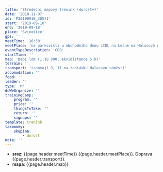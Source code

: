```yaml
---
title: 'Středeční mapový trénink (dorost+)'
date: '2018-11-07'
id: 'P20190918_30571'
start: '2019-09-18'
end: '2019-09-18'
place: 'Svinošice'
gps: ''
meetTime: '16:30'
meetPlace: 'na parkovišti u obchodního domu LIDL na Lesné na Halasově náměstí'
eventTypeDescription: 'COB'
startTime: ''
map: 'Babí lom (1:10 000, ekvidistance 5 m)'
terrain: ''
transport: 'tramvají 9, 11 na zastávku Halasovo náměstí'
accomodation: ''
food: ''
leader: ''
type: 'M'
doWeOrganize: ''
trainingCamp:
    program: ''
    price: ''
    thingsToTake: ''
    return: ''
    signups: ''
template: trenink
taxonomy:
    skupina:
        - dorost
note: ''
---
```

* **sraz**: {{page.header.meetTime}} {{page.header.meetPlace}}. Doprava {{page.header.transport}}.
* **mapa**: {{page.header.map}}
